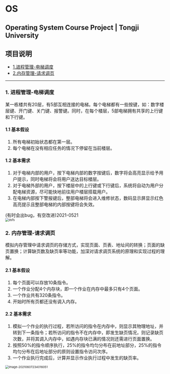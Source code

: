 # OS
Operating System Course Project | Tongji University
---
## 项目说明
- [1.进程管理-电梯调度](#1进程管理-电梯调度)
- [2.内存管理-请求调页](#2内存管理-请求调页)
---
### 1. 进程管理-电梯调度
某一栋楼共有20层，有5部互相连接的电梯。每个电梯都有一些按键，如：数字楼层键、开门键、关门键、报警键。同时，在每个楼层，5部电梯拥有共享的上行键和下行键。

#### 1.1 基本假设

1. 所有电梯初始状态都在第一层。
2. 每个电梯在没有相应任务的情况下停留在当前楼层。

#### 1.2 基本需求

1. 对于电梯内部的用户，按下电梯内部的数字按键后，数字将会高亮显示给予用户提示，同时电梯将会将用户送达目标楼层。
2. 对于电梯外部的用户，按下楼层中的上行键或下行键后，系统将自动为用户分配电梯资源，尽可能快地前往用户楼层搭载用户。
3. 在电梯内部按下警报键后，整部电梯将会进入维修状态，数码显示屏显示红色高亮提示且整部电梯的内部按键将会失效。

(有时会出bug，有空改进)2021-0521</br>
<img src="C:\Users\20973\Desktop\dsfs.png" alt="dsfs" style="zoom:67%;"/>

### 2. 内存管理-请求调页

模拟内存管理中请求调页的存储方式，实现页面、页表、地址间的转换；页面的缺页置换；计算缺页数及缺页率等功能，加深对请求调页系统的原理和实现过程的理解。

#### 2.1 基本假设

1. 每个页面可以存放10条指令。
2. 一个作业分配4个内存块，即一个作业在内存中最多只有4个页面。
3. 一个作业共有320条指令。
4. 开始时所有页都还没有调入内存。

#### 2.2 基本需求

1. 模拟一个作业的执行过程，若所访问的指令在内存中，则显示其物理地址，并转到下一条指令；若所访问的指令不在内存中，即发生缺页情况，则记录缺页次数，并将其调入内存中，如遇内存块已满的情况则还需进行页面置换。
2. 按照50​%的指令顺序执行，25%的指令均匀分布在前地址部分，25%的指令均匀分布在后地址部分的原则设置指令访问次序。
3. 一个作业执行完成后，计算并显示作业执行过程中发生的缺页率。

<img src="C:\Users\20973\Desktop\image-20210607234016051.png" alt="image-20210607234016051" style="zoom: 67%;" align='left'/>
